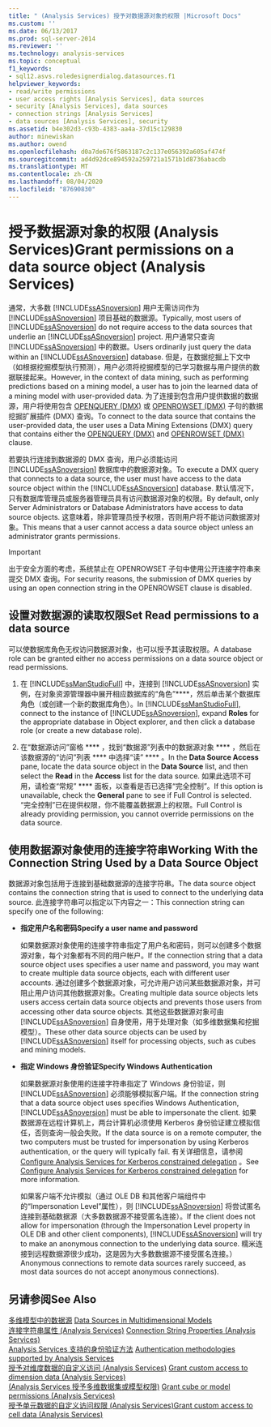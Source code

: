 ```yaml
---
title: " (Analysis Services) 授予对数据源对象的权限 |Microsoft Docs"
ms.custom: ''
ms.date: 06/13/2017
ms.prod: sql-server-2014
ms.reviewer: ''
ms.technology: analysis-services
ms.topic: conceptual
f1_keywords:
- sql12.asvs.roledesignerdialog.datasources.f1
helpviewer_keywords:
- read/write permissions
- user access rights [Analysis Services], data sources
- security [Analysis Services], data sources
- connection strings [Analysis Services]
- data sources [Analysis Services], security
ms.assetid: b4e302d3-c93b-4383-aa4a-37d15c129830
author: minewiskan
ms.author: owend
ms.openlocfilehash: d0a7de676f5863187c2c137e056392a605af474f
ms.sourcegitcommit: ad4d92dce894592a259721a1571b1d8736abacdb
ms.translationtype: MT
ms.contentlocale: zh-CN
ms.lasthandoff: 08/04/2020
ms.locfileid: "87690830"
---
```

# <a name="grant-permissions-on-a-data-source-object-analysis-services"></a><span data-ttu-id="90cd7-102">授予数据源对象的权限 (Analysis Services)</span><span class="sxs-lookup"><span data-stu-id="90cd7-102">Grant permissions on a data source object (Analysis Services)</span></span>
  <span data-ttu-id="90cd7-103">通常，大多数 [!INCLUDE[ssASnoversion](../../includes/ssasnoversion-md.md)] 用户无需访问作为 [!INCLUDE[ssASnoversion](../../includes/ssasnoversion-md.md)] 项目基础的数据源。</span><span class="sxs-lookup"><span data-stu-id="90cd7-103">Typically, most users of [!INCLUDE[ssASnoversion](../../includes/ssasnoversion-md.md)] do not require access to the data sources that underlie an [!INCLUDE[ssASnoversion](../../includes/ssasnoversion-md.md)] project.</span></span> <span data-ttu-id="90cd7-104">用户通常只查询 [!INCLUDE[ssASnoversion](../../includes/ssasnoversion-md.md)] 中的数据。</span><span class="sxs-lookup"><span data-stu-id="90cd7-104">Users ordinarily just query the data within an [!INCLUDE[ssASnoversion](../../includes/ssasnoversion-md.md)] database.</span></span> <span data-ttu-id="90cd7-105">但是，在数据挖掘上下文中（如根据挖掘模型执行预测），用户必须将挖掘模型的已学习数据与用户提供的数据联接起来。</span><span class="sxs-lookup"><span data-stu-id="90cd7-105">However, in the context of data mining, such as performing predictions based on a mining model, a user has to join the learned data of a mining model with user-provided data.</span></span> <span data-ttu-id="90cd7-106">为了连接到包含用户提供数据的数据源，用户将使用包含 [OPENQUERY (DMX)](/sql/dmx/source-data-query-openquery) 或 [OPENROWSET (DMX)](/sql/dmx/source-data-query-openrowset) 子句的数据挖掘扩展插件 (DMX) 查询。</span><span class="sxs-lookup"><span data-stu-id="90cd7-106">To connect to the data source that contains the user-provided data, the user uses a Data Mining Extensions (DMX) query that contains either the [OPENQUERY &#40;DMX&#41;](/sql/dmx/source-data-query-openquery) and [OPENROWSET &#40;DMX&#41;](/sql/dmx/source-data-query-openrowset) clause.</span></span>  
  
 <span data-ttu-id="90cd7-107">若要执行连接到数据源的 DMX 查询，用户必须能访问 [!INCLUDE[ssASnoversion](../../includes/ssasnoversion-md.md)] 数据库中的数据源对象。</span><span class="sxs-lookup"><span data-stu-id="90cd7-107">To execute a DMX query that connects to a data source, the user must have access to the data source object within the [!INCLUDE[ssASnoversion](../../includes/ssasnoversion-md.md)] database.</span></span> <span data-ttu-id="90cd7-108">默认情况下，只有数据库管理员或服务器管理员具有访问数据源对象的权限。</span><span class="sxs-lookup"><span data-stu-id="90cd7-108">By default, only Server Administrators or Database Administrators have access to data source objects.</span></span> <span data-ttu-id="90cd7-109">这意味着，除非管理员授予权限，否则用户将不能访问数据源对象。</span><span class="sxs-lookup"><span data-stu-id="90cd7-109">This means that a user cannot access a data source object unless an administrator grants permissions.</span></span>  
  
> [!IMPORTANT]  
>  <span data-ttu-id="90cd7-110">出于安全方面的考虑，系统禁止在 OPENROWSET 子句中使用公开连接字符串来提交 DMX 查询。</span><span class="sxs-lookup"><span data-stu-id="90cd7-110">For security reasons, the submission of DMX queries by using an open connection string in the OPENROWSET clause is disabled.</span></span>  
  
## <a name="set-read-permissions-to-a-data-source"></a><span data-ttu-id="90cd7-111">设置对数据源的读取权限</span><span class="sxs-lookup"><span data-stu-id="90cd7-111">Set Read permissions to a data source</span></span>  
 <span data-ttu-id="90cd7-112">可以使数据库角色无权访问数据源对象，也可以授予其读取权限。</span><span class="sxs-lookup"><span data-stu-id="90cd7-112">A database role can be granted either no access permissions on a data source object or read permissions.</span></span>  
  
1.  <span data-ttu-id="90cd7-113">在 [!INCLUDE[ssManStudioFull](../../includes/ssmanstudiofull-md.md)] 中，连接到 [!INCLUDE[ssASnoversion](../../includes/ssasnoversion-md.md)] 实例，在对象资源管理器中展开相应数据库的“角色”\*\*\*\*，然后单击某个数据库角色（或创建一个新的数据库角色）。</span><span class="sxs-lookup"><span data-stu-id="90cd7-113">In [!INCLUDE[ssManStudioFull](../../includes/ssmanstudiofull-md.md)], connect to the instance of [!INCLUDE[ssASnoversion](../../includes/ssasnoversion-md.md)], expand **Roles** for the appropriate database in Object explorer, and then click a database role (or create a new database role).</span></span>  
  
2.  <span data-ttu-id="90cd7-114">在“数据源访问”窗格 \*\*\*\* ，找到“数据源”列表中的数据源对象 \*\*\*\* ，然后在该数据源的“访问”列表 \*\*\*\* 中选择“读” \*\*\*\* 。</span><span class="sxs-lookup"><span data-stu-id="90cd7-114">In the **Data Source Access** pane, locate the data source object in the **Data Source** list, and then select the **Read** in the **Access** list for the data source.</span></span> <span data-ttu-id="90cd7-115">如果此选项不可用，请检查“常规” \*\*\*\* 面板，以查看是否已选择“完全控制”。</span><span class="sxs-lookup"><span data-stu-id="90cd7-115">If this option is unavailable, check the **General** pane to see if Full Control is selected.</span></span> <span data-ttu-id="90cd7-116">“完全控制”已在提供权限，你不能覆盖数据源上的权限。</span><span class="sxs-lookup"><span data-stu-id="90cd7-116">Full Control is already providing permission, you cannot override permissions on the data source.</span></span>  
  
## <a name="working-with-the-connection-string-used-by-a-data-source-object"></a><span data-ttu-id="90cd7-117">使用数据源对象使用的连接字符串</span><span class="sxs-lookup"><span data-stu-id="90cd7-117">Working With the Connection String Used by a Data Source Object</span></span>  
 <span data-ttu-id="90cd7-118">数据源对象包括用于连接到基础数据源的连接字符串。</span><span class="sxs-lookup"><span data-stu-id="90cd7-118">The data source object contains the connection string that is used to connect to the underlying data source.</span></span> <span data-ttu-id="90cd7-119">此连接字符串可以指定以下内容之一：</span><span class="sxs-lookup"><span data-stu-id="90cd7-119">This connection string can specify one of the following:</span></span>  
  
-   <span data-ttu-id="90cd7-120">**指定用户名和密码**</span><span class="sxs-lookup"><span data-stu-id="90cd7-120">**Specify a user name and password**</span></span>  
  
     <span data-ttu-id="90cd7-121">如果数据源对象使用的连接字符串指定了用户名和密码，则可以创建多个数据源对象，每个对象都有不同的用户帐户。</span><span class="sxs-lookup"><span data-stu-id="90cd7-121">If the connection string that a data source object uses specifies a user name and password, you may want to create multiple data source objects, each with different user accounts.</span></span> <span data-ttu-id="90cd7-122">通过创建多个数据源对象，可允许用户访问某些数据源对象，并可阻止用户访问其他数据源对象。</span><span class="sxs-lookup"><span data-stu-id="90cd7-122">Creating multiple data source objects lets users access certain data source objects and prevents those users from accessing other data source objects.</span></span> <span data-ttu-id="90cd7-123">其他这些数据源对象可由 [!INCLUDE[ssASnoversion](../../includes/ssasnoversion-md.md)] 自身使用，用于处理对象（如多维数据集和挖掘模型）。</span><span class="sxs-lookup"><span data-stu-id="90cd7-123">These other data source objects can be used by [!INCLUDE[ssASnoversion](../../includes/ssasnoversion-md.md)] itself for processing objects, such as cubes and mining models.</span></span>  
  
-   <span data-ttu-id="90cd7-124">**指定 Windows 身份验证**</span><span class="sxs-lookup"><span data-stu-id="90cd7-124">**Specify Windows Authentication**</span></span>  
  
     <span data-ttu-id="90cd7-125">如果数据源对象使用的连接字符串指定了 Windows 身份验证，则 [!INCLUDE[ssASnoversion](../../includes/ssasnoversion-md.md)] 必须能够模拟客户端。</span><span class="sxs-lookup"><span data-stu-id="90cd7-125">If the connection string that a data source object uses specifies Windows Authentication, [!INCLUDE[ssASnoversion](../../includes/ssasnoversion-md.md)] must be able to impersonate the client.</span></span> <span data-ttu-id="90cd7-126">如果数据源在远程计算机上，两台计算机必须使用 Kerberos 身份验证建立模拟信任，否则查询一般会失败。</span><span class="sxs-lookup"><span data-stu-id="90cd7-126">If the data source is on a remote computer, the two computers must be trusted for impersonation by using Kerberos authentication, or the query will typically fail.</span></span> <span data-ttu-id="90cd7-127">有关详细信息，请参阅 [Configure Analysis Services for Kerberos constrained delegation](../instances/configure-analysis-services-for-kerberos-constrained-delegation.md) 。</span><span class="sxs-lookup"><span data-stu-id="90cd7-127">See [Configure Analysis Services for Kerberos constrained delegation](../instances/configure-analysis-services-for-kerberos-constrained-delegation.md) for more information.</span></span>  
  
     <span data-ttu-id="90cd7-128">如果客户端不允许模拟（通过 OLE DB 和其他客户端组件中的“Impersonation Level”属性），则 [!INCLUDE[ssASnoversion](../../includes/ssasnoversion-md.md)] 将尝试匿名连接到基础数据源（大多数数据源不接受匿名连接）。</span><span class="sxs-lookup"><span data-stu-id="90cd7-128">If the client does not allow for impersonation (through the Impersonation Level property in OLE DB and other client components), [!INCLUDE[ssASnoversion](../../includes/ssasnoversion-md.md)] will try to make an anonymous connection to the underlying data source.</span></span> <span data-ttu-id="90cd7-129">糯米连接到远程数据源很少成功，这是因为大多数数据源不接受匿名连接。）</span><span class="sxs-lookup"><span data-stu-id="90cd7-129">Anonymous connections to remote data sources rarely succeed, as most data sources do not accept anonymous connections).</span></span>  
  
## <a name="see-also"></a><span data-ttu-id="90cd7-130">另请参阅</span><span class="sxs-lookup"><span data-stu-id="90cd7-130">See Also</span></span>  
 <span data-ttu-id="90cd7-131">[多维模型中的数据源](data-sources-in-multidimensional-models.md) </span><span class="sxs-lookup"><span data-stu-id="90cd7-131">[Data Sources in Multidimensional Models](data-sources-in-multidimensional-models.md) </span></span>  
 <span data-ttu-id="90cd7-132">[连接字符串属性 &#40;Analysis Services&#41;](../instances/connection-string-properties-analysis-services.md) </span><span class="sxs-lookup"><span data-stu-id="90cd7-132">[Connection String Properties &#40;Analysis Services&#41;](../instances/connection-string-properties-analysis-services.md) </span></span>  
 <span data-ttu-id="90cd7-133">[Analysis Services 支持的身份验证方法](../instances/authentication-methodologies-supported-by-analysis-services.md) </span><span class="sxs-lookup"><span data-stu-id="90cd7-133">[Authentication methodologies supported by Analysis Services](../instances/authentication-methodologies-supported-by-analysis-services.md) </span></span>  
 <span data-ttu-id="90cd7-134">[授予对维度数据的自定义访问 &#40;Analysis Services&#41;](grant-custom-access-to-dimension-data-analysis-services.md) </span><span class="sxs-lookup"><span data-stu-id="90cd7-134">[Grant custom access to dimension data &#40;Analysis Services&#41;](grant-custom-access-to-dimension-data-analysis-services.md) </span></span>  
 <span data-ttu-id="90cd7-135">[&#40;Analysis Services 授予多维数据集或模型权限&#41;](grant-cube-or-model-permissions-analysis-services.md) </span><span class="sxs-lookup"><span data-stu-id="90cd7-135">[Grant cube or model permissions &#40;Analysis Services&#41;](grant-cube-or-model-permissions-analysis-services.md) </span></span>  
 [<span data-ttu-id="90cd7-136">授予单元数据的自定义访问权限 (Analysis Services)</span><span class="sxs-lookup"><span data-stu-id="90cd7-136">Grant custom access to cell data &#40;Analysis Services&#41;</span></span>](grant-custom-access-to-cell-data-analysis-services.md)  
  
  
